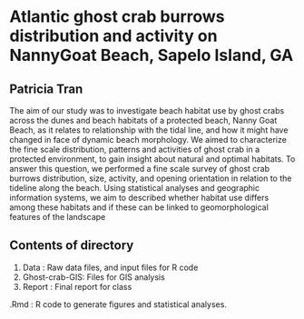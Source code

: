 # Atlantic ghost crab burrows distribution and activity on NannyGoat Beach, Sapelo Island, GA
## Patricia Tran

The aim of our study was to investigate beach habitat use by ghost crabs across the dunes and beach habitats of a protected beach, Nanny Goat Beach, as it relates to relationship with the tidal line, and how it might have changed in face of dynamic beach morphology. We aimed to characterize the fine scale distribution, patterns and activities of ghost crab in a protected environment, to gain insight about natural and optimal habitats. To answer this question, we performed a fine scale survey of ghost crab burrows distribution, size, activity, and opening orientation in relation to the tideline along the beach. Using statistical analyses and geographic information systems, we aim to described whether habitat use differs among these habitats and if these can be linked to geomorphological features of the landscape

## Contents of directory
1. Data : Raw data files, and input files for R code
2. Ghost-crab-GIS: Files for GIS analysis
3. Report : Final report for class

.Rmd : R code to generate figures and statistical analyses.
